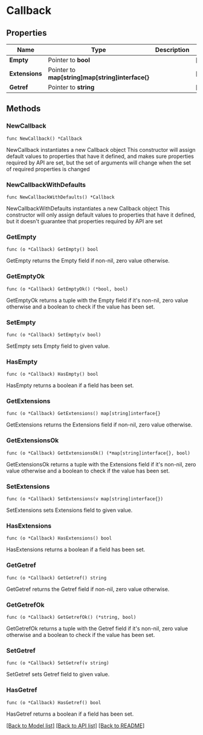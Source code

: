 # Callback

## Properties

Name | Type | Description | Notes
------------ | ------------- | ------------- | -------------
**Empty** | Pointer to **bool** |  | [optional] 
**Extensions** | Pointer to **map[string]map[string]interface{}** |  | [optional] 
**Getref** | Pointer to **string** |  | [optional] 

## Methods

### NewCallback

`func NewCallback() *Callback`

NewCallback instantiates a new Callback object
This constructor will assign default values to properties that have it defined,
and makes sure properties required by API are set, but the set of arguments
will change when the set of required properties is changed

### NewCallbackWithDefaults

`func NewCallbackWithDefaults() *Callback`

NewCallbackWithDefaults instantiates a new Callback object
This constructor will only assign default values to properties that have it defined,
but it doesn't guarantee that properties required by API are set

### GetEmpty

`func (o *Callback) GetEmpty() bool`

GetEmpty returns the Empty field if non-nil, zero value otherwise.

### GetEmptyOk

`func (o *Callback) GetEmptyOk() (*bool, bool)`

GetEmptyOk returns a tuple with the Empty field if it's non-nil, zero value otherwise
and a boolean to check if the value has been set.

### SetEmpty

`func (o *Callback) SetEmpty(v bool)`

SetEmpty sets Empty field to given value.

### HasEmpty

`func (o *Callback) HasEmpty() bool`

HasEmpty returns a boolean if a field has been set.

### GetExtensions

`func (o *Callback) GetExtensions() map[string]interface{}`

GetExtensions returns the Extensions field if non-nil, zero value otherwise.

### GetExtensionsOk

`func (o *Callback) GetExtensionsOk() (*map[string]interface{}, bool)`

GetExtensionsOk returns a tuple with the Extensions field if it's non-nil, zero value otherwise
and a boolean to check if the value has been set.

### SetExtensions

`func (o *Callback) SetExtensions(v map[string]interface{})`

SetExtensions sets Extensions field to given value.

### HasExtensions

`func (o *Callback) HasExtensions() bool`

HasExtensions returns a boolean if a field has been set.

### GetGetref

`func (o *Callback) GetGetref() string`

GetGetref returns the Getref field if non-nil, zero value otherwise.

### GetGetrefOk

`func (o *Callback) GetGetrefOk() (*string, bool)`

GetGetrefOk returns a tuple with the Getref field if it's non-nil, zero value otherwise
and a boolean to check if the value has been set.

### SetGetref

`func (o *Callback) SetGetref(v string)`

SetGetref sets Getref field to given value.

### HasGetref

`func (o *Callback) HasGetref() bool`

HasGetref returns a boolean if a field has been set.


[[Back to Model list]](../README.md#documentation-for-models) [[Back to API list]](../README.md#documentation-for-api-endpoints) [[Back to README]](../README.md)


